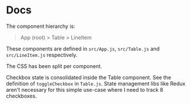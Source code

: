 # Docs

The component hierarchy is:

> App (root) > Table > LineItem

These components are defined in `src/App.js`, `src/Table.js` and `src/LineItem.js` respectively.

The CSS has been split per component.

Checkbox state is consolidated inside the Table component. See the definition of `toggleCheckbox` in `Table.js`. State management libs like Redux aren't necessary for this simple use-case where I need to track 8 checkboxes.
